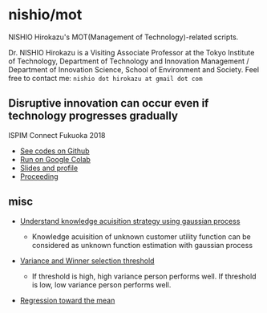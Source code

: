 # nishio/mot
NISHIO Hirokazu's MOT(Management of Technology)-related scripts.

Dr. NISHIO Hirokazu is a Visiting Associate Professor at the Tokyo Institute of Technology, Department of Technology and Innovation Management / Department of Innovation Science, School of Environment and Society. Feel free to contact me: `nishio dot hirokazu at gmail dot com`

## Disruptive innovation can occur even if technology progresses gradually

ISPIM Connect Fukuoka 2018

- [See codes on Github](https://github.com/nishio/mot/blob/master/DisruptiveInnovation.ipynb)
- [Run on Google Colab](https://colab.research.google.com/github/nishio/mot/blob/master/DisruptiveInnovation.ipynb)
- [Slides and profile](https://scrapbox.io/nishio/Disruptive_innovation_can_occur_even_if_technology_progresses_gradually)
- [Proceeding](https://www.dropbox.com/s/ytup8yov687wb4d/ISPIM_20181109.pdf?dl=0)


## misc

- [Understand knowledge acuisition strategy using gaussian process](https://colab.research.google.com/drive/19VwnRO2hQ8EFflhxl8nmIFhikIHklbMd)
  - Knowledge acuisition of unknown customer utility function can be considered as unknown function estimation with gaussian process

- [Variance and Winner selection threshold](https://colab.research.google.com/drive/15k-sLm55P04_HGVzHFe9-mpHUlG2-BhT)
  - If threshold is high, high variance person performs well. If threshold is low, low variance person performs well.

- [Regression toward the mean](https://colab.research.google.com/drive/1sa9unoqFyUmtjt3prXCl_cqdG09FrtQl)
